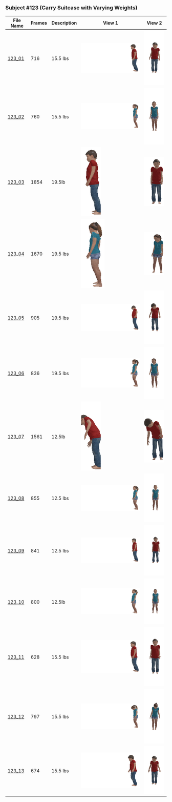 ### Subject #123 (Carry Suitcase with Varying Weights)
|File Name|Frames|Description|View 1|View 2|
|-|-|-|-|-|
|[123_01](https://github.com/Shriinivas/cmubvh/raw/main/Sequence-113-128/123/Data/123_01.zip)|716|15.5 lbs|<img src="https://github.com/Shriinivas/cmubvhgifs/blob/main/Sequence-113-128/123/123_01_0.gif"/>|<img src="https://github.com/Shriinivas/cmubvhgifs/blob/main/Sequence-113-128/123/123_01_1.gif"/>|
|[123_02](https://github.com/Shriinivas/cmubvh/raw/main/Sequence-113-128/123/Data/123_02.zip)|760|15.5 lbs|<img src="https://github.com/Shriinivas/cmubvhgifs/blob/main/Sequence-113-128/123/123_02_0.gif"/>|<img src="https://github.com/Shriinivas/cmubvhgifs/blob/main/Sequence-113-128/123/123_02_1.gif"/>|
|[123_03](https://github.com/Shriinivas/cmubvh/raw/main/Sequence-113-128/123/Data/123_03.zip)|1854|19.5lb|<img src="https://github.com/Shriinivas/cmubvhgifs/blob/main/Sequence-113-128/123/123_03_0.gif"/>|<img src="https://github.com/Shriinivas/cmubvhgifs/blob/main/Sequence-113-128/123/123_03_1.gif"/>|
|[123_04](https://github.com/Shriinivas/cmubvh/raw/main/Sequence-113-128/123/Data/123_04.zip)|1670|19.5 lbs|<img src="https://github.com/Shriinivas/cmubvhgifs/blob/main/Sequence-113-128/123/123_04_0.gif"/>|<img src="https://github.com/Shriinivas/cmubvhgifs/blob/main/Sequence-113-128/123/123_04_1.gif"/>|
|[123_05](https://github.com/Shriinivas/cmubvh/raw/main/Sequence-113-128/123/Data/123_05.zip)|905|19.5 lbs|<img src="https://github.com/Shriinivas/cmubvhgifs/blob/main/Sequence-113-128/123/123_05_0.gif"/>|<img src="https://github.com/Shriinivas/cmubvhgifs/blob/main/Sequence-113-128/123/123_05_1.gif"/>|
|[123_06](https://github.com/Shriinivas/cmubvh/raw/main/Sequence-113-128/123/Data/123_06.zip)|836|19.5 lbs|<img src="https://github.com/Shriinivas/cmubvhgifs/blob/main/Sequence-113-128/123/123_06_0.gif"/>|<img src="https://github.com/Shriinivas/cmubvhgifs/blob/main/Sequence-113-128/123/123_06_1.gif"/>|
|[123_07](https://github.com/Shriinivas/cmubvh/raw/main/Sequence-113-128/123/Data/123_07.zip)|1561|12.5lb|<img src="https://github.com/Shriinivas/cmubvhgifs/blob/main/Sequence-113-128/123/123_07_0.gif"/>|<img src="https://github.com/Shriinivas/cmubvhgifs/blob/main/Sequence-113-128/123/123_07_1.gif"/>|
|[123_08](https://github.com/Shriinivas/cmubvh/raw/main/Sequence-113-128/123/Data/123_08.zip)|855|12.5 lbs|<img src="https://github.com/Shriinivas/cmubvhgifs/blob/main/Sequence-113-128/123/123_08_0.gif"/>|<img src="https://github.com/Shriinivas/cmubvhgifs/blob/main/Sequence-113-128/123/123_08_1.gif"/>|
|[123_09](https://github.com/Shriinivas/cmubvh/raw/main/Sequence-113-128/123/Data/123_09.zip)|841|12.5 lbs|<img src="https://github.com/Shriinivas/cmubvhgifs/blob/main/Sequence-113-128/123/123_09_0.gif"/>|<img src="https://github.com/Shriinivas/cmubvhgifs/blob/main/Sequence-113-128/123/123_09_1.gif"/>|
|[123_10](https://github.com/Shriinivas/cmubvh/raw/main/Sequence-113-128/123/Data/123_10.zip)|800|12.5lb|<img src="https://github.com/Shriinivas/cmubvhgifs/blob/main/Sequence-113-128/123/123_10_0.gif"/>|<img src="https://github.com/Shriinivas/cmubvhgifs/blob/main/Sequence-113-128/123/123_10_1.gif"/>|
|[123_11](https://github.com/Shriinivas/cmubvh/raw/main/Sequence-113-128/123/Data/123_11.zip)|628|15.5 lbs|<img src="https://github.com/Shriinivas/cmubvhgifs/blob/main/Sequence-113-128/123/123_11_0.gif"/>|<img src="https://github.com/Shriinivas/cmubvhgifs/blob/main/Sequence-113-128/123/123_11_1.gif"/>|
|[123_12](https://github.com/Shriinivas/cmubvh/raw/main/Sequence-113-128/123/Data/123_12.zip)|797|15.5 lbs|<img src="https://github.com/Shriinivas/cmubvhgifs/blob/main/Sequence-113-128/123/123_12_0.gif"/>|<img src="https://github.com/Shriinivas/cmubvhgifs/blob/main/Sequence-113-128/123/123_12_1.gif"/>|
|[123_13](https://github.com/Shriinivas/cmubvh/raw/main/Sequence-113-128/123/Data/123_13.zip)|674|15.5 lbs|<img src="https://github.com/Shriinivas/cmubvhgifs/blob/main/Sequence-113-128/123/123_13_0.gif"/>|<img src="https://github.com/Shriinivas/cmubvhgifs/blob/main/Sequence-113-128/123/123_13_1.gif"/>|
